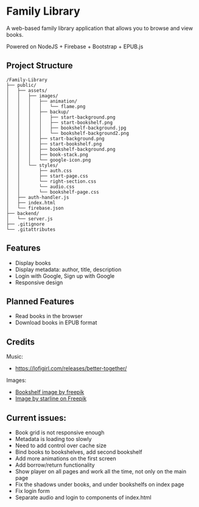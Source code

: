 # Family Library

A web-based family library application that allows you to browse and view books.

Powered on NodeJS + Firebase + Bootstrap + EPUB.js

## Project Structure

```
/Family-Library
├── public/
│   ├── assets/
│   │   ├── images/
│   │   │   ├── animation/
│   │   │   │   └── flame.png
│   │   │   ├── backup/
│   │   │   │   ├── start-background.png
│   │   │   │   ├── start-bookshelf.png
│   │   │   │   ├── bookshelf-background.jpg
│   │   │   │   └── bookshelf-background2.png
│   │   │   ├── start-background.png
│   │   │   ├── start-bookshelf.png
│   │   │   ├── bookshelf-background.png
│   │   │   ├── book-stack.png
│   │   │   └── google-icon.png
│   │   └── styles/
│   │       ├── auth.css
│   │       ├── start-page.css
│   │       └── right-section.css
│   │       └── audio.css
│   │       └── bookshelf-page.css
│   ├── auth-handler.js
│   ├── index.html
│   └── firebase.json
├── backend/
│   └── server.js
├── .gitignore
└── .gitattributes
```

## Features

- Display books
- Display metadata: author, title, description
- Login with Google, Sign up with Google
- Responsive design

## Planned Features
- Read books in the browser
- Download books in EPUB format

## Credits
Music:
- https://lofigirl.com/releases/better-together/

Images:
- <a href="https://www.freepik.com/free-vector/hand-drawn-bookcase-with-books_23667818.htm#fromView=search&page=1&position=20&uuid=97378b77-26a6-40ea-aeb6-799b82dfdf89">Bookshelf image by freepik</a>
- <a href="https://www.freepik.com/free-vector/flat-style-audio-player-control-button-symbol_149280203.htm#fromView=search&page=1&position=51&uuid=ed033f62-e76c-433e-bfcb-8fbbddadeab0">Image by starline on Freepik</a>

## Current issues:
- Book grid is not responsive enough
- Metadata is loading too slowly
- Need to add control over cache size
- Bind books to bookshelves, add second bookshelf
- Add more animations on the first screen
- Add borrow/return functionality
- Show player on all pages and work all the time, not only on the main page
- Fix the shadows under books, and under bookshelfs on index page
- Fix login form
- Separate audio and login to components of index.html
